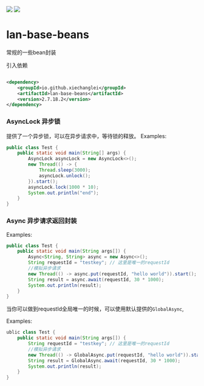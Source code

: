 ![](https://img.shields.io/badge/license-Apache2.0-blue) ![](https://img.shields.io/badge/version-2.7.18.2-green)
# lan-base-beans

常规的一些bean封装

引入依赖
```xml

<dependency>
    <groupId>io.github.xiechanglei</groupId>
    <artifactId>lan-base-beans</artifactId>
    <version>2.7.18.2</version>
</dependency>
```

### AsyncLock 异步锁
提供了一个异步锁，可以在异步请求中，等待锁的释放。
Examples:
```java
public class Test {
    public static void main(String[] args) {
        AsyncLock asyncLock = new AsyncLock<>();
        new Thread(() -> {
            Thread.sleep(3000);
            asyncLock.unlock();
        }).start();
        asyncLock.lock(1000 * 10);
        System.out.println("end");
    }
}
```

### Async 异步请求返回封装 
Examples:
```java
public class Test {
    public static void main(String args[]) {
        Async<String, String> async = new Async<>();
        String requestId = "testkey"; // 这里是唯一的requestId
        //模拟异步请求
        new Thread(() -> async.put(requestId, "hello world")).start();
        String result = async.await(requestId, 30 * 1000);
        System.out.println(result);
    }
}
```
当你可以做到requestId全局唯一的时候，可以使用默认提供的`GlobalAsync`,

Examples:
```java
ublic class Test {
    public static void main(String args[]) {
        String requestId = "testkey"; // 这里是唯一的requestId
        //模拟异步请求
        new Thread(() -> GlobalAsync.put(requestId, "hello world")).start();
        String result = GlobalAsync.await(requestId, 30 * 1000);
        System.out.println(result);
    }
}
```